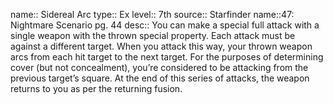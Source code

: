 name:: Sidereal Arc 
type:: Ex
level:: 7th 
source:: Starfinder name::47: Nightmare Scenario pg. 44
desc:: You can make a special full attack with a single weapon with the thrown special property. Each attack must be against a different target. When you attack this way, your thrown weapon arcs from each hit target to the next target. For the purposes of determining cover (but not concealment), you’re considered to be attacking from the previous target’s square. At the end of this series of attacks, the weapon returns to you as per the returning fusion.

